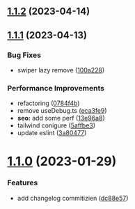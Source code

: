 

## [1.1.2](https://github.com/Efcolipt/ineffable/compare/1.1.1...1.1.2) (2023-04-14)

## [1.1.1](https://github.com/Efcolipt/ineffable/compare/1.1.0...1.1.1) (2023-04-13)


### Bug Fixes

* swiper lazy remove ([100a228](https://github.com/Efcolipt/ineffable/commit/100a228048c4525e2b85f30f9a0ca564151ee8ef))


### Performance Improvements

* refactoring ([0784f4b](https://github.com/Efcolipt/ineffable/commit/0784f4b9f9f16be21cdd74c0770b23cd2d3de57a))
* remove useDebug.ts ([eca3fe9](https://github.com/Efcolipt/ineffable/commit/eca3fe9a6db88fbe8d8be189ca79e540e5632182))
* **seo:** add some perf ([13e96a8](https://github.com/Efcolipt/ineffable/commit/13e96a881a048efb47d27ce4eb2cabee0ea8eab6))
* tailwind conigure ([5affbe3](https://github.com/Efcolipt/ineffable/commit/5affbe3dd07cc7fd4143f45657b86bdfd7899389))
* update eslint ([3a80477](https://github.com/Efcolipt/ineffable/commit/3a80477ea2e10251af5e76bd7bc70f2ab5ecdf32))

# [1.1.0](https://github.com/Efcolipt/ineffable/compare/1.0.1-0...1.1.0) (2023-01-29)


### Features

* add changelog commitizien ([dc88e57](https://github.com/Efcolipt/ineffable/commit/dc88e57fc51751574688ce8c2491a111660eeac7))